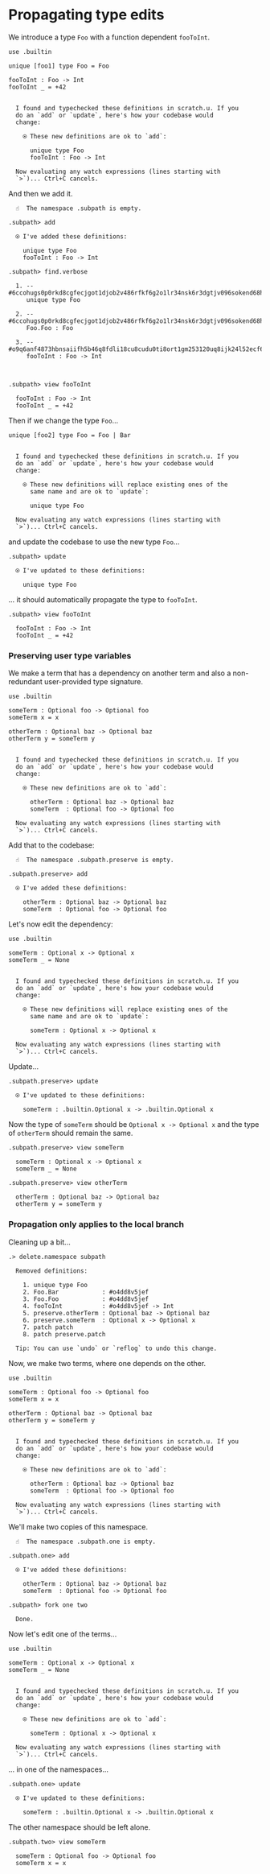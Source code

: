 # Propagating type edits

We introduce a type `Foo` with a function dependent `fooToInt`.

```unison
use .builtin

unique [foo1] type Foo = Foo

fooToInt : Foo -> Int
fooToInt _ = +42
```

```ucm

  I found and typechecked these definitions in scratch.u. If you
  do an `add` or `update`, here's how your codebase would
  change:
  
    ⍟ These new definitions are ok to `add`:
    
      unique type Foo
      fooToInt : Foo -> Int
   
  Now evaluating any watch expressions (lines starting with
  `>`)... Ctrl+C cancels.

```
And then we add it.

```ucm
  ☝️  The namespace .subpath is empty.

.subpath> add

  ⍟ I've added these definitions:
  
    unique type Foo
    fooToInt : Foo -> Int

.subpath> find.verbose

  1. -- #6ccohugs0p0rkd8cgfecjgot1djob2v486rfkf6g2o1lr34nsk6r3dgtjv096sokend68h5ae7vojsvaajkulr4pipe4bjmu6du4mpo
     unique type Foo
     
  2. -- #6ccohugs0p0rkd8cgfecjgot1djob2v486rfkf6g2o1lr34nsk6r3dgtjv096sokend68h5ae7vojsvaajkulr4pipe4bjmu6du4mpo#0
     Foo.Foo : Foo
     
  3. -- #o9q6anf4873hbnsaiifh5b46q8fdli18cu8cudu0ti8ort1gm253120uq8ijk24l52ecf62bm1rmq4tgnu7ip8apireh1oq97e042jg
     fooToInt : Foo -> Int
     
  

.subpath> view fooToInt

  fooToInt : Foo -> Int
  fooToInt _ = +42

```
Then if we change the type `Foo`...

```unison
unique [foo2] type Foo = Foo | Bar
```

```ucm

  I found and typechecked these definitions in scratch.u. If you
  do an `add` or `update`, here's how your codebase would
  change:
  
    ⍟ These new definitions will replace existing ones of the
      same name and are ok to `update`:
    
      unique type Foo
   
  Now evaluating any watch expressions (lines starting with
  `>`)... Ctrl+C cancels.

```
and update the codebase to use the new type `Foo`...

```ucm
.subpath> update

  ⍟ I've updated to these definitions:
  
    unique type Foo

```
... it should automatically propagate the type to `fooToInt`.

```ucm
.subpath> view fooToInt

  fooToInt : Foo -> Int
  fooToInt _ = +42

```
### Preserving user type variables

We make a term that has a dependency on another term and also a non-redundant
user-provided type signature.

```unison
use .builtin

someTerm : Optional foo -> Optional foo
someTerm x = x

otherTerm : Optional baz -> Optional baz
otherTerm y = someTerm y
```

```ucm

  I found and typechecked these definitions in scratch.u. If you
  do an `add` or `update`, here's how your codebase would
  change:
  
    ⍟ These new definitions are ok to `add`:
    
      otherTerm : Optional baz -> Optional baz
      someTerm  : Optional foo -> Optional foo
   
  Now evaluating any watch expressions (lines starting with
  `>`)... Ctrl+C cancels.

```
Add that to the codebase:

```ucm
  ☝️  The namespace .subpath.preserve is empty.

.subpath.preserve> add

  ⍟ I've added these definitions:
  
    otherTerm : Optional baz -> Optional baz
    someTerm  : Optional foo -> Optional foo

```
Let's now edit the dependency:

```unison
use .builtin

someTerm : Optional x -> Optional x
someTerm _ = None
```

```ucm

  I found and typechecked these definitions in scratch.u. If you
  do an `add` or `update`, here's how your codebase would
  change:
  
    ⍟ These new definitions will replace existing ones of the
      same name and are ok to `update`:
    
      someTerm : Optional x -> Optional x
   
  Now evaluating any watch expressions (lines starting with
  `>`)... Ctrl+C cancels.

```
Update...

```ucm
.subpath.preserve> update

  ⍟ I've updated to these definitions:
  
    someTerm : .builtin.Optional x -> .builtin.Optional x

```
Now the type of `someTerm` should be `Optional x -> Optional x` and the 
type of `otherTerm` should remain the same.

```ucm
.subpath.preserve> view someTerm

  someTerm : Optional x -> Optional x
  someTerm _ = None

.subpath.preserve> view otherTerm

  otherTerm : Optional baz -> Optional baz
  otherTerm y = someTerm y

```
### Propagation only applies to the local branch

Cleaning up a bit...

```ucm
.> delete.namespace subpath

  Removed definitions:
  
    1. unique type Foo
    2. Foo.Bar            : #o4dd8v5jef
    3. Foo.Foo            : #o4dd8v5jef
    4. fooToInt           : #o4dd8v5jef -> Int
    5. preserve.otherTerm : Optional baz -> Optional baz
    6. preserve.someTerm  : Optional x -> Optional x
    7. patch patch
    8. patch preserve.patch
  
  Tip: You can use `undo` or `reflog` to undo this change.

```
Now, we make two terms, where one depends on the other.

```unison
use .builtin

someTerm : Optional foo -> Optional foo
someTerm x = x

otherTerm : Optional baz -> Optional baz
otherTerm y = someTerm y
```

```ucm

  I found and typechecked these definitions in scratch.u. If you
  do an `add` or `update`, here's how your codebase would
  change:
  
    ⍟ These new definitions are ok to `add`:
    
      otherTerm : Optional baz -> Optional baz
      someTerm  : Optional foo -> Optional foo
   
  Now evaluating any watch expressions (lines starting with
  `>`)... Ctrl+C cancels.

```
We'll make two copies of this namespace.

```ucm
  ☝️  The namespace .subpath.one is empty.

.subpath.one> add

  ⍟ I've added these definitions:
  
    otherTerm : Optional baz -> Optional baz
    someTerm  : Optional foo -> Optional foo

.subpath> fork one two

  Done.

```
Now let's edit one of the terms...

```unison
use .builtin

someTerm : Optional x -> Optional x
someTerm _ = None
```

```ucm

  I found and typechecked these definitions in scratch.u. If you
  do an `add` or `update`, here's how your codebase would
  change:
  
    ⍟ These new definitions are ok to `add`:
    
      someTerm : Optional x -> Optional x
   
  Now evaluating any watch expressions (lines starting with
  `>`)... Ctrl+C cancels.

```
... in one of the namespaces...

```ucm
.subpath.one> update

  ⍟ I've updated to these definitions:
  
    someTerm : .builtin.Optional x -> .builtin.Optional x

```
The other namespace should be left alone.

```ucm
.subpath.two> view someTerm

  someTerm : Optional foo -> Optional foo
  someTerm x = x

```
